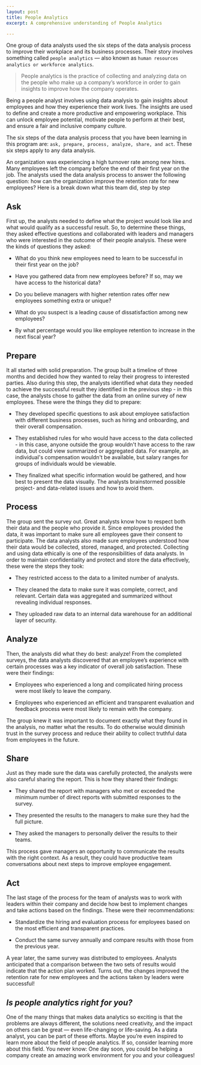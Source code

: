 ```yaml
---
layout: post
title: People Analytics
excerpt: A comprehensive understanding of People Analytics

---
```



One group of data analysts used the six steps of the data analysis process to improve their workplace and its business processes. 
Their story involves something called `people analytics` — also known as `human resources analytics or workforce analytics`. 
>People analytics is the practice of collecting and analyzing data on the people who make up a company’s workforce in order to gain insights to improve how the company operates.

Being a people analyst involves using data analysis to gain insights about employees and how they experience their work lives. 
The insights are used to define and create a more productive and empowering workplace. 
This can unlock employee potential, motivate people to perform at their best, and ensure a fair and inclusive company culture. 

The six steps of the data analysis process that you have been learning in this program are: `ask, prepare, process, analyze, share, and act`. 
These six steps apply to any data analysis. 

An organization was experiencing a high turnover rate among new hires. Many employees left the company before the end of their first year on the job.
The analysts used the data analysis process to answer the following question: how can the organization improve the retention rate for new employees? 
Here is a break down what this team did, step by step

## Ask
First up, the analysts needed to define what the project would look like and what would qualify as a successful result. So, to determine these things, they asked effective questions and collaborated with leaders and managers who were interested in the outcome of their people analysis. These were the kinds of questions they asked:

- What do you think new employees need to learn to be successful in their first year on the job? 

- Have you gathered data from new employees before? If so, may we have access to the historical data?

- Do you believe managers with higher retention rates offer new employees something extra or unique?

- What do you suspect is a leading cause of dissatisfaction among new employees?

- By what percentage would you like employee retention to increase in the next fiscal year?

## Prepare
It all started with solid preparation. The group built a timeline of three months and decided how they wanted to relay their progress to interested parties. Also during this step, the analysts identified what data they needed to achieve the successful result they identified in the previous step - in this case, the analysts chose to gather the data from an online survey of new employees. These were the things they did to prepare:

- They developed specific questions to ask about employee satisfaction with different business processes, such as hiring and onboarding, and their overall compensation. 

- They established rules for who would have access to the data collected - in this case, anyone outside the group wouldn't have access to the raw data, but could view summarized or aggregated data. For example, an individual's compensation wouldn't be available, but salary ranges for groups of individuals would be viewable. 

- They finalized what specific information would be gathered, and how best to present the data visually. The analysts brainstormed possible project- and data-related issues and how to avoid them. 

## Process
The group sent the survey out. Great analysts know how to respect both their data and the people who provide it. Since employees provided the data, it was important to make sure all employees gave their consent to participate. The data analysts also made sure employees understood how their data would be collected, stored, managed, and protected. Collecting and using data ethically is one of the responsibilities of data analysts. In order to maintain confidentiality and protect and store the data effectively, these were the steps they took:

- They restricted access to the data to a limited number of analysts. 

- They cleaned the data to make sure it was complete, correct, and relevant. Certain data was aggregated and summarized without revealing individual responses. 

- They uploaded raw data to an internal data warehouse for an additional layer of security. 

## Analyze
Then, the analysts did what they do best: analyze! From the completed surveys, the data analysts discovered that an employee’s experience with certain processes was a key indicator of overall job satisfaction. These were their findings:

- Employees who experienced a long and complicated hiring process were most likely to leave the company. 

- Employees who experienced an efficient and transparent evaluation and feedback process were most likely to remain with the company. 

The group knew it was important to document exactly what they found in the analysis, no matter what the results. To do otherwise would diminish trust in the survey process and reduce their ability to collect truthful data from employees in the future.


## Share
Just as they made sure the data was carefully protected, the analysts were also careful sharing the report. This is how they shared their findings:

- They shared the report with managers who met or exceeded the minimum number of direct reports with submitted responses to the survey. 

- They presented the results to the managers to make sure they had the full picture. 

- They asked the managers to personally deliver the results to their teams. 

This process gave managers an opportunity to communicate the results with the right context. As a result, they could have productive team conversations about next steps to improve employee engagement. 

## Act
The last stage of the process for the team of analysts was to work with leaders within their company and decide how best to implement changes and take actions based on the findings. These were their recommendations: 

- Standardize the hiring and evaluation process for employees based on the most efficient and transparent practices. 

- Conduct the same survey annually and compare results with those from the previous year. 

A year later, the same survey was distributed to employees. Analysts anticipated that a comparison between the two sets of results would indicate that the action plan worked. Turns out, the changes improved the retention rate for new employees and the actions taken by leaders were successful! 


## _Is people analytics right for you?_
One of the many things that makes data analytics so exciting is that the problems are always different, the solutions need creativity, and the impact on others can be great — even life-changing or life-saving. As a data analyst, you can be part of these efforts. Maybe you’re even inspired to learn more about the field of people analytics. If so, consider learning more about this field. You never know: One day soon, you could be helping a company create an amazing work environment for you and your colleagues!
